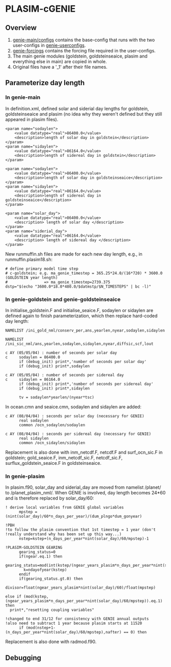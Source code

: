 # PLASIM-cGENIE
## Overview
1. [genie-main/configs](https://github.com/Camillalxy98/PLASIM-cGENIE/tree/master/genie-main/configs) contains the base-config that runs with the two user-configs in [genie-userconfigs](https://github.com/Camillalxy98/PLASIM-cGENIE/tree/master/genie-userconfigs).
2. [genie-forcings](https://github.com/Camillalxy98/PLASIM-cGENIE/tree/master/genie-forcings) contains the forcing file required in the user-configs.
3. The main genie modules (goldstein, goldsteinseaice, plasim and everything else in main) are copied in whole.
4. Original files have a '_1' after their file names.
## Parameterize day length
### In genie-main
In definition.xml, defined solar and siderial day lengths for goldstein, goldsteinseaice and plasim (no idea why they weren't defined but they still appeared in plasim files).
```
<param name="sodaylen">
    <value datatype="real">86400.0</value>
    <description>length of solar day in goldstein</description>
</param>
<param name="sidaylen">
    <value datatype="real">86164.0</value>
    <description>length of sidereal day in goldstein</description>
</param>
```
```
<param name="sodaylen">
    <value datatype="real">86400.0</value>
    <description>length of solar day in goldsteinseaice</description>
</param>
<param name="sidaylen">
    <value datatype="real">86164.0</value>
    <description>length of sidereal day in goldsteinseaice</description>
</param>
```
```
<param name="solar_day">
    <value datatype="real">86400.0</value>
    <description> length of solar day </description>
</param>
<param name="siderial_day">
    <value datatype="real">86164.0</value>
    <description> length of sidereal day </description>
</param>
```
New runmuffin.sh files are made for each new day length, e.g., in runmuffin.plasim18.sh:
```
# define primary model time step
# c-goldstein; e.g. ma_genie_timestep = 365.25*24.0/(16*720) * 3600.0 (GOLDSTEIN year length)
#                => ma_genie_timestep=2739.375
dstp="$(echo "3600.0*18.0*480.0/$datmstp/$N_TIMESTEPS" | bc -l)"
```
### In genie-goldstein and genie-goldsteinseaice
In initialise_goldstein.F and initialise_seaice.F, sodaylen or sidaylen are defined again to finish parameterization, which then replace hard-coded day length:
```
NAMELIST /ini_gold_nml/conserv_per,ans,yearlen,nyear,sodaylen,sidaylen
```
```
NAMELIST /ini_sic_nml/ans,yearlen,sodaylen,sidaylen,nyear,diffsic,scf,lout
```
```
c AY (05/05/04) : number of seconds per solar day
c     sodaylen = 86400.0
      if (debug_init) print*,'number of seconds per solar day'
      if (debug_init) print*,sodaylen

c AY (05/05/04) : number of seconds per sidereal day
c     sidaylen = 86164.0
      if (debug_init) print*,'number of seconds per sidereal day'
      if (debug_init) print*,sidaylen

      tv = sodaylen*yearlen/(nyear*tsc)
```
In ocean.cmn and seaice.cmn, sodaylen and sidaylen are added:
```
c AY (08/04/04) : seconds per solar day (necessary for GENIE)
      real sodaylen
      common /ocn_sodaylen/sodaylen

c AY (08/04/04) : seconds per sidereal day (necessary for GENIE)
      real sidaylen
      common /ocn_sidaylen/sidaylen
```
Replacement is also done with inm_netcdf.F, netcdf.F and surf_ocn_sic.F in goldstein; gold_seaice.F, inm_netcdf_sic.F, netcdf_sic.F, surflux_goldstein_seaice.F in goldsteinseaice.
### In genie-plasim
In plasim.f90, solar_day and siderial_day are moved from namelist /planet/ to /planet_plasim_nml/.
When GENIE is involved, day length becomes 24*60 and is therefore replaced by solar_day/60:
```
! derive local variables from GENIE global variables
      mpstep = (nint(solar_day)/60*n_days_per_year)/(dum_plngo*dum_gonyear)
```
```
!PBH
!to follow the plasim convention that 1st timestep = 1 year (don't
!really understand why has been set up this way...) 
      nstep=kstep+(n_days_per_year*nint(solar_day)/60/mpstep)-1
```
```
!PLASIM-GOLDSTEIN GEARING
      gearing_status=0
      if(ngear.eq.1) then
        gearing_status=mod(int(kstep/(ngear_years_plasim*n_days_per_year*nint(solar_day)/60/mpstep)),ngear_multiple)
        k=ndayofyear(kstep)
      endif
      if(gearing_status.gt.0) then
        divisor=float(ngear_years_plasim*nint(solar_day)/60)/float(mpstep)
```
```
else if (mod(kstep,(ngear_years_plasim*n_days_per_year*nint(solar_day)/60/mpstep)).eq.1) then
  print*,"resetting coupling variables"
```
```
!changed to end 31/12 for consistency with GENIE annual outputs
!also need to subtract 1 year because plasim starts at 11520
      if (mod(nstep+1-(n_days_per_year*nint(solar_day)/60/mpstep),nafter) == 0) then
```
Replacement is also done with radmod.f90.
## Debugging
